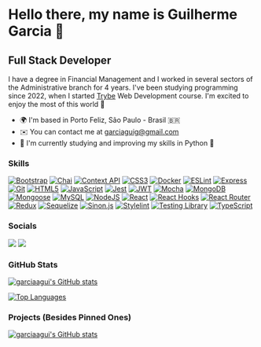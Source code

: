# Hello there, my name is Guilherme Garcia 🤘

## Full Stack Developer

I have a degree in Financial Management and I worked in several sectors of the Administrative branch for 4 years. I've been studying programming since 2022, when I started [Trybe](https://www.betrybe.com/) Web Development course. I'm excited to enjoy the most of this world 🤩

- 🌍 I'm based in Porto Feliz, São Paulo - Brasil 🇧🇷
- ✉️ You can contact me at [garciaguig@gmail.com](mailto:garciaguig@gmail.com)
- 🧠 I'm currently studying and improving my skills in Python 🐍

### Skills

<p align="left">
<a href="https://getbootstrap.com/" target="_blank" rel="noreferrer"><img src="https://img.shields.io/badge/Bootstrap-2E3251?style=for-the-badge&logo=bootstrap&logoColor=white" alt="Bootstrap" /></a>
<a href="https://www.chaijs.com/" target="_blank" rel="noreferrer"><img src="https://img.shields.io/badge/chai.js-2E3251?style=for-the-badge&logo=chai&logoColor=white" alt="Chai" /></a>
<a href="https://legacy.reactjs.org/docs/context.html" target="_blank" rel="noreferrer"><img src="https://img.shields.io/badge/Context_API-2E3251?style=for-the-badge&logo=Context_API&logoColor=white" alt="Context API" /></a>
<a href="https://www.w3.org/TR/CSS/#css" target="_blank" rel="noreferrer"><img src="https://img.shields.io/badge/CSS3-2E3251?style=for-the-badge&logo=css3&logoColor=white" alt="CSS3" /></a>
<a href="https://www.docker.com/" target="_blank" rel="noreferrer"><img src="https://img.shields.io/badge/Docker-2E3251?style=for-the-badge&logo=docker&logoColor=white" alt="Docker" /></a>
<a href="https://eslint.org/" target="_blank" rel="noreferrer"><img src="https://img.shields.io/badge/eslint-2E3251?style=for-the-badge&logo=eslint&logoColor=white" alt="ESLint" /></a>
<a href="https://expressjs.com/" target="_blank" rel="noreferrer"><img src="https://img.shields.io/badge/Express.js-2E3251?style=for-the-badge&logo=express&logoColor=white" alt="Express" /></a>
<a href="https://git-scm.com/" target="_blank" rel="noreferrer"><img src="https://img.shields.io/badge/Git-2E3251?style=for-the-badge&logo=git&logoColor=white" alt="Git" /></a>
<a href="https://developer.mozilla.org/en-US/docs/Glossary/HTML5" target="_blank" rel="noreferrer"><img src="https://img.shields.io/badge/HTML5-2E3251?style=for-the-badge&logo=html5&logoColor=white" alt="HTML5" /></a>
<a href="https://developer.mozilla.org/en-US/docs/Web/JavaScript" target="_blank" rel="noreferrer"><img src="https://img.shields.io/badge/JavaScript-2E3251?style=for-the-badge&logo=javascript&logoColor=white" alt="JavaScript" /></a>
<a href="https://jestjs.io/" target="_blank" rel="noreferrer"><img src="https://img.shields.io/badge/Jest-2E3251?style=for-the-badge&logo=jest&logoColor=white" alt="Jest" /></a>
<a href="https://jwt.io/" target="_blank" rel="noreferrer"><img src="https://img.shields.io/badge/JWT-2E3251?style=for-the-badge&logo=JSON%20web%20tokens&logoColor=white" alt="JWT" /></a>
<a href="https://mochajs.org/" target="_blank" rel="noreferrer"><img src="https://img.shields.io/badge/Mocha-2E3251?style=for-the-badge&logo=Mocha&logoColor=white" alt="Mocha" /></a>
<a href="https://www.mongodb.com/" target="_blank" rel="noreferrer"><img src="https://img.shields.io/badge/MongoDB-2E3251?style=for-the-badge&logo=mongodb&logoColor=white" alt="MongoDB" /></a>
<a href="https://mongoosejs.com/" target="_blank" rel="noreferrer"><img src="https://img.shields.io/badge/Mongoose-2E3251.svg?style=for-the-badge&logo=Mongoose&logoColor=white" alt="Mongoose" /></a>
<a href="https://www.mysql.com/" target="_blank" rel="noreferrer"><img src="https://img.shields.io/badge/MySQL-2E3251?style=for-the-badge&logo=mysql&logoColor=white" alt="MySQL" /></a>
<a href="https://nodejs.org/en/" target="_blank" rel="noreferrer"><img src="https://img.shields.io/badge/Node.js-2e3251?style=for-the-badge&logo=nodedotjs&logoColor=white" alt="NodeJS" /></a>
<a href="https://reactjs.org/" target="_blank" rel="noreferrer"><img src="https://img.shields.io/badge/React-2E3251?style=for-the-badge&logo=react&logoColor=white" alt="React" /></a>
<a href="https://react.dev/reference/react" target="_blank" rel="noreferrer"><img src="https://img.shields.io/badge/React_Hooks-2E3251?style=for-the-badge&logo=React_Hooks&logoColor=white" alt="React Hooks" /></a>
<a href="https://reactrouter.com/en/main" target="_blank" rel="noreferrer"><img src="https://img.shields.io/badge/React_Router-2E3251?style=for-the-badge&logo=react-router&logoColor=white" alt="React Router" /></a>
<a href="https://redux.js.org/" target="_blank" rel="noreferrer"><img src="https://img.shields.io/badge/Redux-2E3251?style=for-the-badge&logo=redux&logoColor=white" alt="Redux" /></a>
<a href="https://sequelize.org/" target="_blank" rel="noreferrer"><img src="https://img.shields.io/badge/Sequelize-2E3251?style=for-the-badge&logo=Sequelize&logoColor=white" alt="Sequelize" /></a>
<a href="https://sinonjs.org/" target="_blank" rel="noreferrer"><img src="https://img.shields.io/badge/sinon.js-2E3251?style=for-the-badge&logo=sinon" alt="Sinon.js" /></a>
<a href="https://stylelint.io/" target="_blank" rel="noreferrer"><img src="https://img.shields.io/badge/stylelint-2E3251?style=for-the-badge&logo=stylelint&logoColor=white" alt="Stylelint" /></a>
<a href="https://testing-library.com/docs/react-testing-library/intro/" target="_blank" rel="noreferrer"><img src="https://img.shields.io/badge/Testing Library-2E3251?style=for-the-badge&logo=Testing Library&logoColor=white" alt="Testing Library" /></a>
<a href="https://www.typescriptlang.org/" target="_blank" rel="noreferrer"><img src="https://img.shields.io/badge/TypeScript-2E3251?style=for-the-badge&logo=typescript&logoColor=white" alt="TypeScript" /></a>
</p>

### Socials

<p align="left">
<a href="https://www.github.com/garciaagui" target="_blank" rel="noreferrer"><img src="https://img.shields.io/badge/GitHub-2E3251?style=for-the-badge&logo=github&logoColor=white"/></a>
<a href="https://www.linkedin.com/in/garciaagui/" target="_blank" rel="noreferrer"><img src="https://img.shields.io/badge/LinkedIn-2E3251?style=for-the-badge&logo=linkedin&logoColor=white"/></a>
</p>

### GitHub Stats

<a href="http://www.github.com/garciaagui"><img src="https://github-readme-stats-pearl-phi.vercel.app/api?username=garciaagui&show_icons=true&hide=&count_private=true&title_color=6366f1&text_color=ffffff&icon_color=6366f1&bg_color=90,22272E,2E3251&hide_border=true" alt="garciaagui's GitHub stats" /></a>

<a href="https://github.com/garciaagui" align="left"><img src="https://github-readme-stats-pearl-phi.vercel.app/api/top-langs/?username=garciaagui&langs_count=10&title_color=6366f1&text_color=ffffff&icon_color=6366f1&bg_color=90,22272E,2E3251&hide_border=true&locale=en&custom_title=Top%20%Languages&layout=compact" alt="Top Languages" /></a>

### Projects (Besides Pinned Ones)

<a href="https://github.com/garciaagui/jobs-insights"><img src="https://github-readme-stats-pearl-phi.vercel.app/api/pin/?username=garciaagui&repo=jobs-insights&title_color=6366f1&text_color=ffffff&icon_color=6366f1&bg_color=90,22272E,2E3251&hide_border=true" alt="garciaagui's GitHub stats" /></a>
